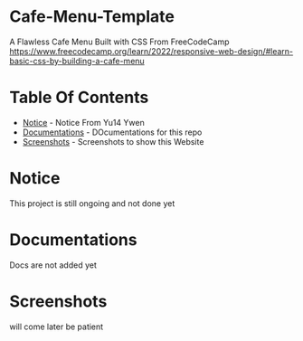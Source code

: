 # Cafe-Menu-Template

A Flawless Cafe Menu Built with CSS From FreeCodeCamp https://www.freecodecamp.org/learn/2022/responsive-web-design/#learn-basic-css-by-building-a-cafe-menu

# Table Of Contents

* [Notice](#notice) - Notice From Yu14 Ywen
* [Documentations](#documentations) - DOcumentations for this repo
* [Screenshots](#screenshots) - Screenshots to show this Website 

# Notice

This project is still ongoing and not done yet


# Documentations

Docs are not added yet


# Screenshots 

will come later be patient 


